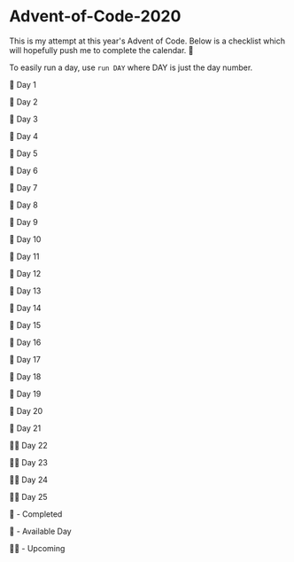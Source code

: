 # Advent-of-Code-2020

This is my attempt at this year's Advent of Code. Below is a checklist which will hopefully push me to complete the calendar. 🤞

To easily run a day, use `run DAY` where DAY is just the day number.

🎄 Day 1

🎄 Day 2

🎄 Day 3

🎄 Day 4

🎄 Day 5

🎄 Day 6

🎁 Day 7

🎁 Day 8

🎄 Day 9

🎄 Day 10

🎄 Day 11

🎄 Day 12

🎁 Day 13

🎁 Day 14

🎁 Day 15

🎁 Day 16

🎁 Day 17

🎁 Day 18

🎁 Day 19

🎁 Day 20

🎁 Day 21

🎅💤 Day 22

🎅💤 Day 23

🎅💤 Day 24

🎅💤 Day 25

🎄 - Completed

🎁 - Available Day

🎅💤 - Upcoming
